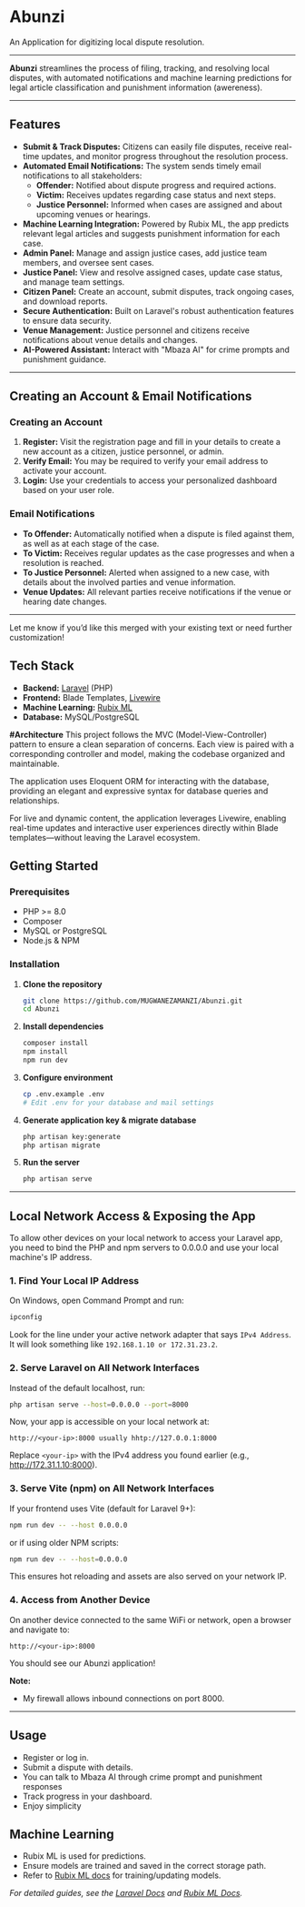 # Abunzi

An Application for digitizing local dispute resolution.

---

**Abunzi** streamlines the process of filing, tracking, and resolving local disputes, with automated notifications and machine learning predictions for legal article classification and punishment information (awereness).

---

## Features

- **Submit & Track Disputes:** Citizens can easily file disputes, receive real-time updates, and monitor progress throughout the resolution process.
- **Automated Email Notifications:** The system sends timely email notifications to all stakeholders:
    - **Offender:** Notified about dispute progress and required actions.
    - **Victim:** Receives updates regarding case status and next steps.
    - **Justice Personnel:** Informed when cases are assigned and about upcoming venues or hearings.
- **Machine Learning Integration:** Powered by Rubix ML, the app predicts relevant legal articles and suggests punishment information for each case.
- **Admin Panel:** Manage and assign justice cases, add justice team members, and oversee sent cases.
- **Justice Panel:** View and resolve assigned cases, update case status, and manage team settings.
- **Citizen Panel:** Create an account, submit disputes, track ongoing cases, and download reports.
- **Secure Authentication:** Built on Laravel's robust authentication features to ensure data security.
- **Venue Management:** Justice personnel and citizens receive notifications about venue details and changes.
- **AI-Powered Assistant:** Interact with "Mbaza AI" for crime prompts and punishment guidance.

---

## Creating an Account & Email Notifications

### Creating an Account

1. **Register:** Visit the registration page and fill in your details to create a new account as a citizen, justice personnel, or admin.
2. **Verify Email:** You may be required to verify your email address to activate your account.
3. **Login:** Use your credentials to access your personalized dashboard based on your user role.

### Email Notifications

- **To Offender:** Automatically notified when a dispute is filed against them, as well as at each stage of the case.
- **To Victim:** Receives regular updates as the case progresses and when a resolution is reached.
- **To Justice Personnel:** Alerted when assigned to a new case, with details about the involved parties and venue information.
- **Venue Updates:** All relevant parties receive notifications if the venue or hearing date changes.

---

Let me know if you’d like this merged with your existing text or need further customization!

## Tech Stack

- **Backend:** [Laravel](https://laravel.com/) (PHP)
- **Frontend:** Blade Templates, [Livewire](https://laravel-livewire.com/)
- **Machine Learning:** [Rubix ML](https://rubixml.com/)
- **Database:** MySQL/PostgreSQL

**#Architecture**
This project follows the MVC (Model-View-Controller) pattern to ensure a clean separation of concerns. Each view is paired with a corresponding controller and model, making the codebase organized and maintainable.

The application uses Eloquent ORM for interacting with the database, providing an elegant and expressive syntax for database queries and relationships.

For live and dynamic content, the application leverages Livewire, enabling real-time updates and interactive user experiences directly within Blade templates—without leaving the Laravel ecosystem.

## Getting Started

### Prerequisites

- PHP >= 8.0
- Composer
- MySQL or PostgreSQL
- Node.js & NPM

### Installation

1. **Clone the repository**
    ```bash
    git clone https://github.com/MUGWANEZAMANZI/Abunzi.git
    cd Abunzi
    ```
2. **Install dependencies**
    ```bash
    composer install
    npm install
    npm run dev
    ```
3. **Configure environment**
    ```bash
    cp .env.example .env
    # Edit .env for your database and mail settings
    ```
4. **Generate application key & migrate database**
    ```bash
    php artisan key:generate
    php artisan migrate
    ```
5. **Run the server**
    ```bash
    php artisan serve
    ```

---

## Local Network Access & Exposing the App

To allow other devices on your local network to access your Laravel app, you need to bind the PHP and npm servers to 0.0.0.0 and use your local machine's IP address.

### 1. Find Your Local IP Address

On Windows, open Command Prompt and run:

```cmd
ipconfig
```

Look for the line under your active network adapter that says `IPv4 Address`. It will look something like `192.168.1.10 or 172.31.23.2`.

### 2. Serve Laravel on All Network Interfaces

Instead of the default localhost, run:

```bash
php artisan serve --host=0.0.0.0 --port=8000
```

Now, your app is accessible on your local network at:
```
http://<your-ip>:8000 usually hhtp://127.0.0.1:8000
```
Replace `<your-ip>` with the IPv4 address you found earlier (e.g., http://172.31.1.10:8000).

### 3. Serve Vite (npm) on All Network Interfaces

If your frontend uses Vite (default for Laravel 9+):

```bash
npm run dev -- --host 0.0.0.0
```
or if using older NPM scripts:
```bash
npm run dev -- --host=0.0.0.0
```

This ensures hot reloading and assets are also served on your network IP.

### 4. Access from Another Device

On another device connected to the same WiFi or network, open a browser and navigate to:

```
http://<your-ip>:8000
```

You should see our Abunzi application!

**Note:**  
- My firewall allows inbound connections on port 8000.
---

## Usage

- Register or log in.
- Submit a dispute with details.
- You can talk to Mbaza AI through crime prompt and punishment responses
- Track progress in your dashboard.
- Enjoy simplicity

## Machine Learning

- Rubix ML is used for predictions.
- Ensure models are trained and saved in the correct storage path.
- Refer to [Rubix ML docs](https://rubixml.com/docs/) for training/updating models.

*For detailed guides, see the [Laravel Docs](https://laravel.com/docs/) and [Rubix ML Docs](https://rubixml.com/docs/).*
